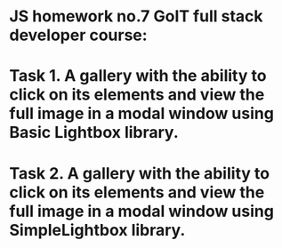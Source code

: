 # JS homework no.7 GoIT full stack developer course:

# Task 1. A gallery with the ability to click on its elements and view the full image in a modal window using Basic Lightbox library.

# Task 2. A gallery with the ability to click on its elements and view the full image in a modal window using SimpleLightbox library.
